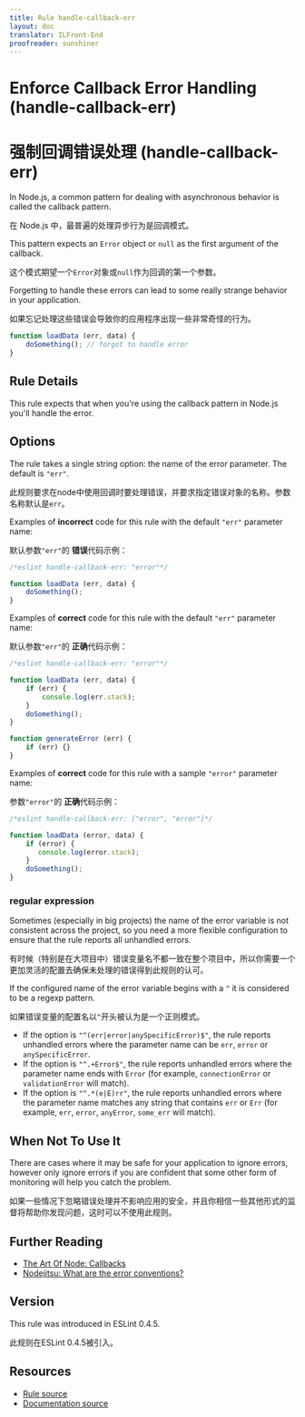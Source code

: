 ```yaml
---
title: Rule handle-callback-err
layout: doc
translator: ILFront-End
proofreader: sunshiner
---
```

<!-- Note: No pull requests accepted for this file. See README.md in the root directory for details. -->

# Enforce Callback Error Handling (handle-callback-err)

# 强制回调错误处理 (handle-callback-err)

In Node.js, a common pattern for dealing with asynchronous behavior is called the callback pattern.

在 Node.js 中，最普遍的处理异步行为是回调模式。

This pattern expects an `Error` object or `null` as the first argument of the callback.

这个模式期望一个`Error`对象或`null`作为回调的第一个参数。

Forgetting to handle these errors can lead to some really strange behavior in your application.

如果忘记处理这些错误会导致你的应用程序出现一些非常奇怪的行为。

```js
function loadData (err, data) {
    doSomething(); // forgot to handle error
}
```

## Rule Details

This rule expects that when you're using the callback pattern in Node.js you'll handle the error.

## Options

The rule takes a single string option: the name of the error parameter. The default is `"err"`.

此规则要求在node中使用回调时要处理错误，并要求指定错误对象的名称。参数名称默认是`err`。

Examples of **incorrect** code for this rule with the default `"err"` parameter name:

默认参数`"err"`的 **错误**代码示例：

```js
/*eslint handle-callback-err: "error"*/

function loadData (err, data) {
    doSomething();
}

```

Examples of **correct** code for this rule with the default `"err"` parameter name:

默认参数`"err"`的 **正确**代码示例：

```js
/*eslint handle-callback-err: "error"*/

function loadData (err, data) {
    if (err) {
        console.log(err.stack);
    }
    doSomething();
}

function generateError (err) {
    if (err) {}
}
```

Examples of **correct** code for this rule with a sample `"error"` parameter name:

参数`"error"`的 **正确**代码示例：

```js
/*eslint handle-callback-err: ["error", "error"]*/

function loadData (error, data) {
    if (error) {
       console.log(error.stack);
    }
    doSomething();
}
```

### regular expression

Sometimes (especially in big projects) the name of the error variable is not consistent across the project,
so you need a more flexible configuration to ensure that the rule reports all unhandled errors.

有时候（特别是在大项目中）错误变量名不都一致在整个项目中，所以你需要一个更加灵活的配置去确保未处理的错误得到此规则的认可。

If the configured name of the error variable begins with a `^` it is considered to be a regexp pattern.

如果错误变量的配置名以`^`开头被认为是一个正则模式。
 
* If the option is `"^(err|error|anySpecificError)$"`, the rule reports unhandled errors where the parameter name can be `err`, `error` or `anySpecificError`.
* If the option is `"^.+Error$"`, the rule reports unhandled errors where the parameter name ends with `Error` (for example, `connectionError` or `validationError` will match).
* If the option is `"^.*(e|E)rr"`, the rule reports unhandled errors where the parameter name matches any string that contains `err` or `Err` (for example, `err`, `error`, `anyError`, `some_err` will match).

## When Not To Use It

There are cases where it may be safe for your application to ignore errors, however only ignore errors if you are
confident that some other form of monitoring will help you catch the problem.

如果一些情况下忽略错误处理并不影响应用的安全，并且你相信一些其他形式的监督将帮助你发现问题，这时可以不使用此规则。

## Further Reading

* [The Art Of Node: Callbacks](https://github.com/maxogden/art-of-node#callbacks)
* [Nodejitsu: What are the error conventions?](http://docs.nodejitsu.com/articles/errors/what-are-the-error-conventions)

## Version

This rule was introduced in ESLint 0.4.5.

此规则在ESLint 0.4.5被引入。

## Resources

* [Rule source](https://github.com/eslint/eslint/tree/master/lib/rules/handle-callback-err.js)
* [Documentation source](https://github.com/eslint/eslint/tree/master/docs/rules/handle-callback-err.md)

